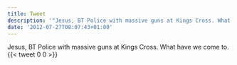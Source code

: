 ```yaml
---
title: Tweet
description: '"Jesus, BT Police with massive guns at Kings Cross. What have we come to."'
date: '2012-07-27T08:07:43+01:00'
---
```

Jesus, BT Police with massive guns at Kings Cross. What have we come to.
      {{< tweet 0 0 >}}
    
